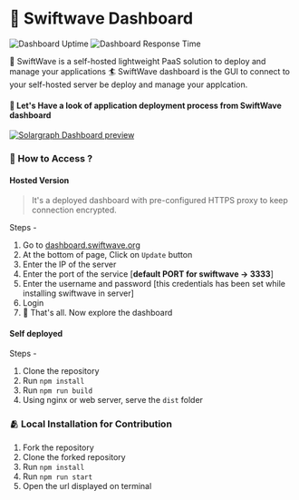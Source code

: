 # 🚀 Swiftwave Dashboard

![Dashboard Uptime](https://img.shields.io/endpoint?labelColor=394149&label=Dashboard+Uptime&url=https://raw.githubusercontent.com/swiftwave-org/upptime/master/api/swiftwave-dashboard/uptime.json) ![Dashboard Response Time](https://img.shields.io/endpoint?labelColor=394149&label=Dashboard+Response+Time&url=https://raw.githubusercontent.com/swiftwave-org/upptime/master/api/swiftwave-dashboard/response-time.json)

💁 SwiftWave is a self-hosted lightweight PaaS solution to deploy and manage your applications
🏄 SwiftWave dashboard is the GUI to connect to your self-hosted server be deploy and manage your applcation.

#### 👀 Let's Have a look of application deployment process from SwiftWave dashboard

[![Solargraph Dashboard preview](https://github.com/swiftwave-org/swiftwave-dashboard/assets/57363826/68546452-644d-4fc2-8de0-55faf2e61383)](https://youtu.be/lojP-5SRDt0)

### 🤔 How to Access ?
#### Hosted Version
> It's a deployed dashboard with pre-configured HTTPS proxy to keep connection encrypted.

Steps -
1. Go to [dashboard.swiftwave.org](https://dashboard.swiftwave.org)
2. At the bottom of page, Click on `Update` button
 1. Enter the IP of the server
 2. Enter the port of the service [**default PORT for swiftwave -> 3333**]
3. Enter the username and password [this credentials has been set while installing swiftwave in server]
4. Login
5. 🍻 That's all. Now explore the dashboard

#### Self deployed
Steps -
1. Clone the repository
2. Run `npm install`
3. Run `npm run build`
4. Using nginx or web server, serve the `dist` folder

### 🫂 Local Installation for Contribution
1. Fork the repository
2. Clone the forked repository
3. Run `npm install`
4. Run `npm run start`
5. Open the url displayed on terminal
